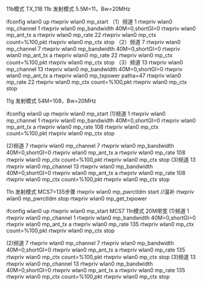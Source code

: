 11b模式
TX_11B
11b 发射模式 5.5M=11，Bw=20MHz

ifconfig wlan0 up 
rtwpriv wlan0 mp_start 
（1）频道 1 
rtwpriv wlan0 mp_channel 1 
rtwpriv wlan0 mp_bandwidth 40M=0,shortGI=0 
rtwpriv wlan0 mp_ant_tx a
rtwpriv wlan0 mp_rate 22
rtwpriv wlan0 mp_ctx count=%100,pkt
rtwpriv wlan0 mp_ctx stop
（2）频道 7
rtwpriv wlan0 mp_channel 7
rtwpriv wlan0 mp_bandwidth 40M=0,shortGI=0 
rtwpriv wlan0 mp_ant_tx a
rtwpriv wlan0 mp_rate 22
rtwpriv wlan0 mp_ctx count=%100,pkt
rtwpriv wlan0 mp_ctx stop
（3）频道 13
rtwpriv wlan0 mp_channel 13 
rtwpriv wlan0 mp_bandwidth 40M=0,shortGI=0 
rtwpriv wlan0 mp_ant_tx a
rtwpriv wlan0 mp_txpower patha=47
rtwpriv wlan0 mp_rate 22
rtwpriv wlan0 mp_ctx count=%100,pkt
rtwpriv wlan0 mp_ctx stop


11g 发射模式 54M=108，Bw=20MHz

ifconfig wlan0 up 
rtwpriv wlan0 mp_start 
(1)频道 1 
rtwpriv wlan0 mp_channel 1 
rtwpriv wlan0 mp_bandwidth 40M=0,shortGI=0 
rtwpriv wlan0 mp_ant_tx a
rtwpriv wlan0 mp_rate 108
rtwpriv wlan0 mp_ctx count=%100,pkt
rtwpriv wlan0 mp_ctx stop

(2)频道 7
rtwpriv wlan0 mp_channel 7
rtwpriv wlan0 mp_bandwidth 40M=0,shortGI=0 
rtwpriv wlan0 mp_ant_tx a
rtwpriv wlan0 mp_rate 108
rtwpriv wlan0 mp_ctx count=%100,pkt
rtwpriv wlan0 mp_ctx stop
(3)频道 13
rtwpriv wlan0 mp_channel 13 
rtwpriv wlan0 mp_bandwidth 40M=0,shortGI=0 
rtwpriv wlan0 mp_ant_tx a
rtwpriv wlan0 mp_rate 108
rtwpriv wlan0 mp_ctx count=%100,pkt
rtwpriv wlan0 mp_ctx stop

11n 发射模式 MCS7=135步骤
rtwpriv wlan0 mp_pwrctldm start  //温补
rtwpriv wlan0 mp_pwrctldm stop
rtwpriv wlan0 mp_get_txpower

ifconfig wlan0 up 
rtwpriv wlan0 mp_start
MCS7 11n模式 20M带宽 
(1)频道 1 
rtwpriv wlan0 mp_channel 1 
rtwpriv wlan0 mp_bandwidth 40M=0,shortGI=0 
rtwpriv wlan0 mp_ant_tx a
rtwpriv wlan0 mp_rate 135
rtwpriv wlan0 mp_ctx count=%100,pkt
rtwpriv wlan0 mp_ctx stop

(2)频道 7
rtwpriv wlan0 mp_channel 7
rtwpriv wlan0 mp_bandwidth 40M=0,shortGI=0 
rtwpriv wlan0 mp_ant_tx a
rtwpriv wlan0 mp_rate 135
rtwpriv wlan0 mp_ctx count=%100,pkt
rtwpriv wlan0 mp_ctx stop
(3)频道 13
rtwpriv wlan0 mp_channel 13 
rtwpriv wlan0 mp_bandwidth 40M=0,shortGI=0 
rtwpriv wlan0 mp_ant_tx a
rtwpriv wlan0 mp_rate 135
rtwpriv wlan0 mp_ctx count=%100,pkt
rtwpriv wlan0 mp_ctx stop
